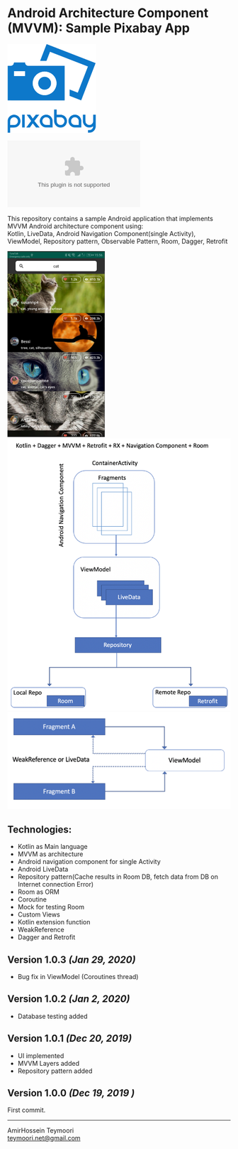 
# Android Architecture Component (MVVM): Sample Pixabay App  
 
<img src="files/pixa_icon.png?raw=true" alt="Android Architecture " width=200 />  

  
![Download sample APK](files/pixabay.apk?raw=true )


This repository contains a sample Android application that implements MVVM Android architecture component using:  
    Kotlin, LiveData, Android Navigation Component(single Activity), ViewModel, Repository pattern, Observable Pattern, Room, Dagger, Retrofit

<img src="files/pixa_shot.png?raw=true" alt="Android Architecture " width=220 /> 


<img src="files/pixa_flow1.png?raw=true" alt="Android Architecture " width=600 />

  
<img src="files/pixa_flow2.png?raw=true" alt="Android Architecture " width=600 />  
  



  
## Technologies:  
  
* Kotlin as Main language
* MVVM as architecture  
* Android navigation component for single Activity
* Android LiveData
* Repository pattern(Cache results in Room DB, fetch data from DB on Internet connection Error)
* Room as ORM   
* Coroutine
* Mock for testing Room
* Custom Views
* Kotlin extension function
* WeakReference
* Dagger and Retrofit

Version 1.0.3 *(Jan 29, 2020)*  
----------------------------  
  
 * Bug fix in ViewModel (Coroutines thread)

Version 1.0.2 *(Jan 2, 2020)*  
----------------------------  
  
 * Database testing added
 
Version 1.0.1 *(Dec 20, 2019)*  
----------------------------  
  
 * UI implemented
 * MVVM Layers added
 * Repository pattern added
  
Version 1.0.0 *(Dec 19, 2019 )*  
----------------------------  
  
First commit.   
  
  
----------------------------  
AmirHossein Teymoori  
teymoori.net@gmail.com
